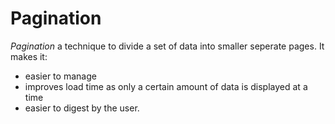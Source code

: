 # Pagination

_Pagination_ a technique to divide a set of data into smaller seperate pages.
It makes it:

- easier to manage
- improves load time as only a certain amount of data is displayed at a time
- easier to digest by the user.
